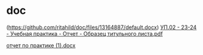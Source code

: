 # doc
(https://github.com/ritahild/doc/files/13164887/default.docx)
[УП.02 - 23-24 - Учебная практика - Отчет - Образец титульного листа.pdf](https://github.com/ritahild/doc/files/13164894/02.-.23-24.-.-.-.pdf)

[отчет по практике (1).docx](https://github.com/ritahild/doc/files/13214585/1.docx)
